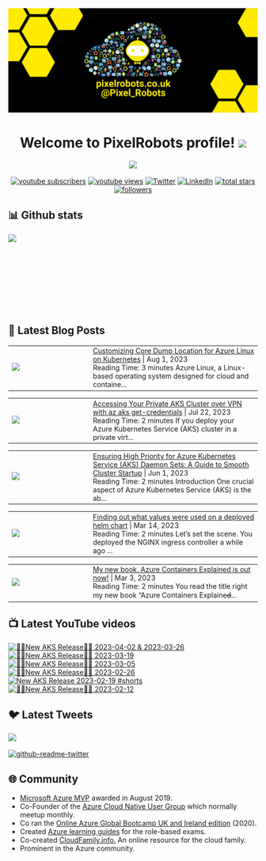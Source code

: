 ## [![PixelRobots header](https://github.com/PixelRobots/PixelRobots/blob/master/images/PixelRobots_Desktop_Wallpaper.png?raw=true)](https://pixelrobots.co.uk)

<h1 align="center">
  Welcome to PixelRobots profile!
  <img src="https://media.giphy.com/media/hvRJCLFzcasrR4ia7z/giphy.gif" width="28">
</h1>

<!-- Typing SVG by DenverCoder1 - https://github.com/DenverCoder1/readme-typing-svg -->
<p align="center">
  <a href="https://github.com/DenverCoder1/readme-typing-svg"><img src="https://readme-typing-svg.herokuapp.com/?lines=Azure%20Advocate%20and%20Microsoft%20MVP;Sysadmin%20at%20heart;15%2B%20years%20of%20IT%20experience;Always%20learning%20new%20things&font=roboto&center=true&width=440&height=45&color=ffea00&vCenter=true&size=22"></a>
</p>


<p align="center">
  <a href="https://www.youtube.com/c/pixelrobots?sub_confirmation=1">
    <img alt="youtube subscribers" title="Subscribe to my YouTube channel" src="https://img.shields.io/youtube/channel/subscribers/UCs6gF5L-7iaoHlTDYpAlgsQ?style=for-the-badge&logo=youtube&logoColor=white&link=https://www.youtube.com/c/pixelrobots?sub_confirmation=1"/></a> 
  <a href="https://www.youtube.com/c/pixelrobots?sub_confirmation=1">
    <img alt="youtube views" title="YouTube views" src="https://img.shields.io/youtube/channel/views/UCs6gF5L-7iaoHlTDYpAlgsQ?style=for-the-badge&logo=youtube&logoColor=white&link=https://www.youtube.com/c/pixelrobots?sub_confirmation=1"/></a> 
  <a href="https://twitter.com/pixel_robots?ref_src=twsrc%5Etfw">
    <img alt="Twitter" title="Twitter" src="https://img.shields.io/twitter/follow/pixel_robots?color=lightblue&label=%40pixel_robots&logo=twitter&logoColor=white&style=for-the-badge"></a>
  <a href="https://www.linkedin.com/in/richard-hooper-uk">
    <img alt="LinkedIn" title="LinkedIn" src="https://img.shields.io/badge/-Richard%20Hooper-blue?style=for-the-badge&logo=Linkedin&logoColor=white/"></a>
  <a href="https://github.com/pixelrobots?tab=repositories&sort=stargazers">
    <img alt="total stars" title="Total stars on GitHub" src="https://img.shields.io/github/stars/pixelrobots?logo=github&logoColor=white&style=for-the-badge"/></a>
  <a href="https://github.com/pixelrobots?tab=followers">
    <img alt="followers" title="Follow me on Github" src="https://img.shields.io/github/followers/pixelrobots?style=for-the-badge&logo=github&logoColor=white"/></a>
</p>


## 📊 Github stats
<p >
  <img align="left" src="https://github-readme-stats.vercel.app/api?username=pixelrobots&show_icons=true&bg_color=ffea00&title_color=000000&text_color=000000&icon_color=ff0000&hide_border=true&count_private=true" />
</p>

</br>
</br>
</br>
</br>
</br>
</br>
</br>
</br>
</br>

## 📝 Latest Blog Posts
<!-- BLOG-POST-LIST:START --><table style="width:100%"><tr><td style="width:150px"><a href="https://pixelrobots.co.uk/2023/08/customizing-core-dump-location-for-azure-linux-on-kubernetes/?utm_source=rss&utm_medium=rss&utm_campaign=customizing-core-dump-location-for-azure-linux-on-kubernetes"><img width="280px" src="https://pixelrobots.co.uk/wp-content/uploads/2023/08/GitOps-360-×-240-px-8.png"></a></td><td><a href="https://pixelrobots.co.uk/2023/08/customizing-core-dump-location-for-azure-linux-on-kubernetes/?utm_source=rss&utm_medium=rss&utm_campaign=customizing-core-dump-location-for-azure-linux-on-kubernetes">Customizing Core Dump Location for Azure Linux on Kubernetes</a> | Aug 1, 2023 <br> Reading Time:  3 minutes Azure Linux, a Linux-based operating system designed for cloud and containe...</td></tr></table>
<table style="width:100%"><tr><td style="width:150px"><a href="https://pixelrobots.co.uk/2023/07/accessing-your-private-aks-cluster-over-vpn-with-az-aks-get-credentials/?utm_source=rss&utm_medium=rss&utm_campaign=accessing-your-private-aks-cluster-over-vpn-with-az-aks-get-credentials"><img width="280px" src="https://pixelrobots.co.uk/wp-content/uploads/2023/07/GitOps-360-×-240-px-4-1.png"></a></td><td><a href="https://pixelrobots.co.uk/2023/07/accessing-your-private-aks-cluster-over-vpn-with-az-aks-get-credentials/?utm_source=rss&utm_medium=rss&utm_campaign=accessing-your-private-aks-cluster-over-vpn-with-az-aks-get-credentials">Accessing Your Private AKS Cluster over VPN with az aks get-credentials</a> | Jul 22, 2023 <br> Reading Time:  2 minutes If you deploy your Azure Kubernetes Service (AKS) cluster in a private virt...</td></tr></table>
<table style="width:100%"><tr><td style="width:150px"><a href="https://pixelrobots.co.uk/2023/06/ensuring-high-priority-for-azure-kubernetes-service-aks-daemon-sets-a-guide-to-smooth-cluster-startup/?utm_source=rss&utm_medium=rss&utm_campaign=ensuring-high-priority-for-azure-kubernetes-service-aks-daemon-sets-a-guide-to-smooth-cluster-startup"><img width="280px" src="https://pixelrobots.co.uk/wp-content/uploads/2023/06/GitOps-360-×-240-px-1.png"></a></td><td><a href="https://pixelrobots.co.uk/2023/06/ensuring-high-priority-for-azure-kubernetes-service-aks-daemon-sets-a-guide-to-smooth-cluster-startup/?utm_source=rss&utm_medium=rss&utm_campaign=ensuring-high-priority-for-azure-kubernetes-service-aks-daemon-sets-a-guide-to-smooth-cluster-startup">Ensuring High Priority for Azure Kubernetes Service (AKS) Daemon Sets: A Guide to Smooth Cluster Startup</a> | Jun 1, 2023 <br> Reading Time:  2 minutes Introduction One crucial aspect of Azure Kubernetes Service (AKS) is the ab...</td></tr></table>
<table style="width:100%"><tr><td style="width:150px"><a href="https://pixelrobots.co.uk/2023/03/finding-out-what-values-were-used-on-a-deployed-helm-chart/?utm_source=rss&utm_medium=rss&utm_campaign=finding-out-what-values-were-used-on-a-deployed-helm-chart"><img width="280px" src="https://pixelrobots.co.uk/wp-content/uploads/2023/03/GitOps-360-×-240-px-3.png"></a></td><td><a href="https://pixelrobots.co.uk/2023/03/finding-out-what-values-were-used-on-a-deployed-helm-chart/?utm_source=rss&utm_medium=rss&utm_campaign=finding-out-what-values-were-used-on-a-deployed-helm-chart">Finding out what values were used on a deployed helm chart</a> | Mar 14, 2023 <br> Reading Time:  2 minutes Let’s set the scene. You deployed the NGINX ingress controller a while ago ...</td></tr></table>
<table style="width:100%"><tr><td style="width:150px"><a href="https://pixelrobots.co.uk/2023/03/my-new-book-azure-containers-explained-is-out-now/?utm_source=rss&utm_medium=rss&utm_campaign=my-new-book-azure-containers-explained-is-out-now"><img width="280px" src="https://pixelrobots.co.uk/wp-content/uploads/2023/03/GitOps-360-×-240-px-2.png"></a></td><td><a href="https://pixelrobots.co.uk/2023/03/my-new-book-azure-containers-explained-is-out-now/?utm_source=rss&utm_medium=rss&utm_campaign=my-new-book-azure-containers-explained-is-out-now">My new book. Azure Containers Explained is out now!</a> | Mar 3, 2023 <br> Reading Time:  2 minutes You read the title right my new book &#8220;Azure Containers Explained&#822...</td></tr></table>
<!-- BLOG-POST-LIST:END -->

## 📺 Latest YouTube videos
<!-- BEGIN YOUTUBE-CARDS -->
[![🚨📢New AKS Release📢🚨 2023-04-02 & 2023-03-26](https://ytcards.demolab.com/?id=JZ7A1eZcXLM&title=%F0%9F%9A%A8%F0%9F%93%A2New+AKS+Release%F0%9F%93%A2%F0%9F%9A%A8+2023-04-02+%26+2023-03-26&lang=en&timestamp=1681319768&background_color=%230d1117&title_color=%23ffffff&stats_color=%23dedede&max_title_lines=1&width=250&border_radius=5 "🚨📢New AKS Release📢🚨 2023-04-02 & 2023-03-26")](https://www.youtube.com/watch?v=JZ7A1eZcXLM)
[![🚨📢New AKS Release📢🚨 2023-03-19](https://ytcards.demolab.com/?id=vbJK-_5ZPns&title=%F0%9F%9A%A8%F0%9F%93%A2New+AKS+Release%F0%9F%93%A2%F0%9F%9A%A8+2023-03-19&lang=en&timestamp=1680115411&background_color=%230d1117&title_color=%23ffffff&stats_color=%23dedede&max_title_lines=1&width=250&border_radius=5 "🚨📢New AKS Release📢🚨 2023-03-19")](https://www.youtube.com/watch?v=vbJK-_5ZPns)
[![🚨📢New AKS Release📢🚨 2023-03-05](https://ytcards.demolab.com/?id=P65MP0XRuxI&title=%F0%9F%9A%A8%F0%9F%93%A2New+AKS+Release%F0%9F%93%A2%F0%9F%9A%A8+2023-03-05&lang=en&timestamp=1678955130&background_color=%230d1117&title_color=%23ffffff&stats_color=%23dedede&max_title_lines=1&width=250&border_radius=5 "🚨📢New AKS Release📢🚨 2023-03-05")](https://www.youtube.com/watch?v=P65MP0XRuxI)
[![🚨📢New AKS Release📢🚨 2023-02-26](https://ytcards.demolab.com/?id=W3BUE-uoLRo&title=%F0%9F%9A%A8%F0%9F%93%A2New+AKS+Release%F0%9F%93%A2%F0%9F%9A%A8+2023-02-26&lang=en&timestamp=1677838392&background_color=%230d1117&title_color=%23ffffff&stats_color=%23dedede&max_title_lines=1&width=250&border_radius=5 "🚨📢New AKS Release📢🚨 2023-02-26")](https://www.youtube.com/watch?v=W3BUE-uoLRo)
[![New AKS Release 2023-02-19 #shorts](https://ytcards.demolab.com/?id=E1USlyXcmQ8&title=New+AKS+Release+2023-02-19+%23shorts&lang=en&timestamp=1677421524&background_color=%230d1117&title_color=%23ffffff&stats_color=%23dedede&max_title_lines=1&width=250&border_radius=5 "New AKS Release 2023-02-19 #shorts")](https://www.youtube.com/watch?v=E1USlyXcmQ8)
[![🚨📢New AKS Release📢🚨 2023-02-12](https://ytcards.demolab.com/?id=iBYAUbdsX7w&title=%F0%9F%9A%A8%F0%9F%93%A2New+AKS+Release%F0%9F%93%A2%F0%9F%9A%A8+2023-02-12&lang=en&timestamp=1676967703&background_color=%230d1117&title_color=%23ffffff&stats_color=%23dedede&max_title_lines=1&width=250&border_radius=5 "🚨📢New AKS Release📢🚨 2023-02-12")](https://www.youtube.com/watch?v=iBYAUbdsX7w)
<!-- END YOUTUBE-CARDS -->


## 🐦 Latest Tweets


[<img src="https://img.shields.io/badge/-Follow-blue?style=for-the-badge&logo=twitter&logoColor=white"/>](https://twitter.com/pixel_robots?ref_src=twsrc%5Etfw")


[![github-readme-twitter](https://github-readme-twitter.gazf.vercel.app/api?id=pixel_robots&layout=wide)](https://github.com/gazf/github-readme-twitter)


## :globe_with_meridians: Community
- <a href="https://mvp.microsoft.com/en-us/PublicProfile/5003450?fullName=Richard%20Hooper=1">Microsoft Azure MVP</a> awarded in August 2019.
- Co-Founder of the <a href="https://azurecloudnative.io/">Azure Cloud Native User Group</a> which normally meetup monthly.
- Co ran the <a href="https://www.youtube.com/channel/UC6SpVz6lkAbOjAlvMxL8TmA">Online Azure Global Bootcamp UK and Ireland edition</a> (2020).
- Created <a href="https://github.com/PixelRobots/Azure-Study-Guides">Azure learning guides</a> for the role-based exams.
- Co-created <a href="https://cloudfamily.info/">CloudFamily.info.</a> An online resource for the cloud family.
- Prominent in the Azure community.

<!--
### 💻 Projects
- 


### 📖 Azure Learning Resources
- 

### 📫 Where to find me
- <a href="https://pixelrobots.co.uk">Blog</a>
- <a href="https://twitter.com/Pixel_Robots">Twitter</a>
- <a href="https://www.youtube.com/channel/UCs6gF5L-7iaoHlTDYpAlgsQ/">YouTube</a>
- <a href="https://www.linkedin.com/in/richard-hooper-598a1412/">LinkedIn</a>
-->
